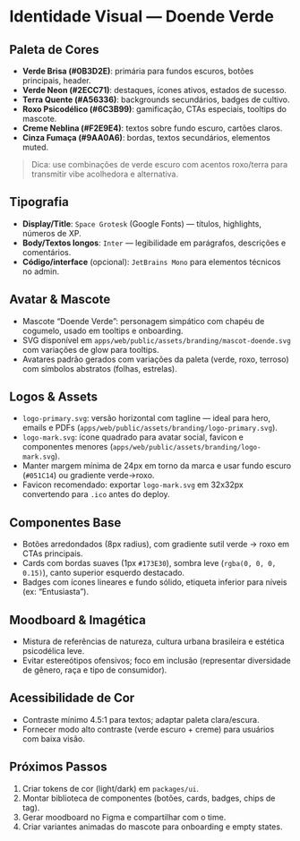 # Identidade Visual — Doende Verde

## Paleta de Cores
- **Verde Brisa (#0B3D2E)**: primária para fundos escuros, botões principais, header.
- **Verde Neon (#2ECC71)**: destaques, ícones ativos, estados de sucesso.
- **Terra Quente (#A56336)**: backgrounds secundários, badges de cultivo.
- **Roxo Psicodélico (#6C3B99)**: gamificação, CTAs especiais, tooltips do mascote.
- **Creme Neblina (#F2E9E4)**: textos sobre fundo escuro, cartões claros.
- **Cinza Fumaça (#9AA0A6)**: bordas, textos secundários, elementos muted.

> Dica: use combinações de verde escuro com acentos roxo/terra para transmitir vibe acolhedora e alternativa.

## Tipografia
- **Display/Title**: `Space Grotesk` (Google Fonts) — títulos, highlights, números de XP.
- **Body/Textos longos**: `Inter` — legibilidade em parágrafos, descrições e comentários.
- **Código/interface** (opcional): `JetBrains Mono` para elementos técnicos no admin.

## Avatar & Mascote
- Mascote “Doende Verde”: personagem simpático com chapéu de cogumelo, usado em tooltips e onboarding.
- SVG disponível em `apps/web/public/assets/branding/mascot-doende.svg` com variações de glow para tooltips.
- Avatares padrão gerados com variações da paleta (verde, roxo, terroso) com símbolos abstratos (folhas, estrelas).

## Logos & Assets
- `logo-primary.svg`: versão horizontal com tagline — ideal para hero, emails e PDFs (`apps/web/public/assets/branding/logo-primary.svg`).
- `logo-mark.svg`: ícone quadrado para avatar social, favicon e componentes menores (`apps/web/public/assets/branding/logo-mark.svg`).
- Manter margem mínima de 24px em torno da marca e usar fundo escuro (`#051C14`) ou gradiente verde→roxo.
- Favicon recomendado: exportar `logo-mark.svg` em 32x32px convertendo para `.ico` antes do deploy.

## Componentes Base
- Botões arredondados (8px radius), com gradiente sutil verde → roxo em CTAs principais.
- Cards com bordas suaves (1px `#173E30`), sombra leve (`rgba(0, 0, 0, 0.15)`), canto superior esquerdo destacado.
- Badges com ícones lineares e fundo sólido, etiqueta inferior para níveis (ex: “Entusiasta”).

## Moodboard & Imagética
- Mistura de referências de natureza, cultura urbana brasileira e estética psicodélica leve.
- Evitar estereótipos ofensivos; foco em inclusão (representar diversidade de gênero, raça e tipo de consumidor).

## Acessibilidade de Cor
- Contraste mínimo 4.5:1 para textos; adaptar paleta clara/escura.
- Fornecer modo alto contraste (verde escuro + creme) para usuários com baixa visão.

## Próximos Passos
1. Criar tokens de cor (light/dark) em `packages/ui`.
2. Montar biblioteca de componentes (botões, cards, badges, chips de tag).
3. Gerar moodboard no Figma e compartilhar com o time.
4. Criar variantes animadas do mascote para onboarding e empty states.
